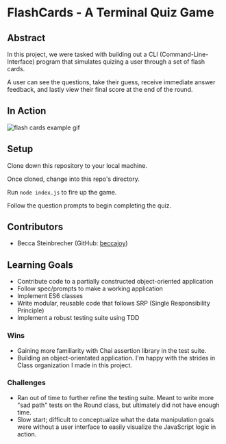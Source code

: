 # FlashCards - A Terminal Quiz Game

## Abstract
In this project, we were tasked with building out a CLI (Command-Line-Interface) program that simulates quizing a user through a set of flash cards.

A user can see the questions, take their guess, receive immediate answer feedback, and lastly view their final score at the end of the round.

## In Action

![flash cards example gif](https://media.giphy.com/media/1zkb1q58eTiTH6D7wc/giphy.gif)

## Setup

Clone down this repository to your local machine.

Once cloned, change into this repo's directory.

Run `node index.js` to fire up the game.

Follow the question prompts to begin completing the quiz.


## Contributors
  - Becca Steinbrecher (GitHub: [beccajoy](https://github.com/beccajoy))

## Learning Goals
- Contribute code to a partially constructed object-oriented application
- Follow spec/prompts to make a working application
- Implement ES6 classes
- Write modular, reusable code that follows SRP (Single Responsibility Principle)
- Implement a robust testing suite using TDD

### Wins
- Gaining more familiarity with Chai assertion library in the test suite.
- Building an object-orientated application. I'm happy with the strides in Class organization I made in this project.

### Challenges
- Ran out of time to further refine the testing suite. Meant to write more "sad path" tests on the Round class, but ultimately did not have enough time.
- Slow start; difficult to conceptualize what the data manipulation goals were without a user interface to easily visualize the JavaScript logic in action.